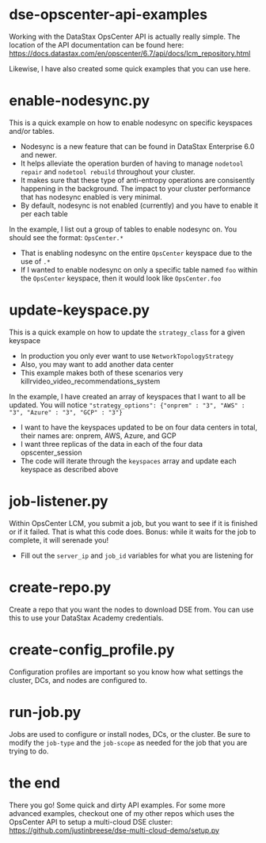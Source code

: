 # dse-opscenter-api-examples
Working with the DataStax OpsCenter API is actually really simple. The location of the API documentation can be found here: https://docs.datastax.com/en/opscenter/6.7/api/docs/lcm_repository.html

Likewise, I have also created some quick examples that you can use here.

# enable-nodesync.py
This is a quick example on how to enable nodesync on specific keyspaces and/or tables.

* Nodesync is a new feature that can be found in DataStax Enterprise 6.0 and newer.
* It helps alleviate the operation burden of having to manage `nodetool repair` and `nodetool rebuild` throughout your cluster.
* It makes sure that these type of anti-entropy operations are consisently happening in the background. The impact to your cluster performance that has nodesync enabled is very minimal.
* By default, nodesync is not enabled (currently) and you have to enable it per each table

In the example, I list out a group of tables to enable nodesync on. You should see the format: `OpsCenter.*`
* That is enabling nodesync on the entire `OpsCenter` keyspace due to the use of `.*`
* If I wanted to enable nodesync on only a specific table named `foo` within the `OpsCenter` keyspace, then it would look like `OpsCenter.foo`

# update-keyspace.py
This is a quick example on how to update the `strategy_class` for a given keyspace
* In production you only ever want to use `NetworkTopologyStrategy`
* Also, you may want to add another data center
* This example makes both of these scenarios very killrvideo_video_recommendations_system

In the example, I have created an array of keyspaces that I want to all be updated. You will notice `"strategy_options": {"onprem" : "3", "AWS" : "3", "Azure" : "3", "GCP" : "3"}`
* I want to have the keyspaces updated to be on four data centers in total, their names are: onprem, AWS, Azure, and GCP
* I want three replicas of the data in each of the four data opscenter_session
* The code will iterate through the `keyspaces` array and update each keyspace as described above

# job-listener.py
Within OpsCenter LCM, you submit a job, but you want to see if it is finished or if it failed. That is what this code does. Bonus: while it waits for the job to complete, it will serenade you!
* Fill out the `server_ip` and `job_id` variables for what you are listening for

# create-repo.py
Create a repo that you want the nodes to download DSE from. You can use this to use your DataStax Academy credentials.

# create-config_profile.py
Configuration profiles are important so you know how what settings the cluster, DCs, and nodes are configured to.

# run-job.py
Jobs are used to configure or install nodes, DCs, or the cluster. Be sure to modify the `job-type` and the `job-scope` as needed for the job that you are trying to do. 

# the end
There you go! Some quick and dirty API examples. For some more advanced examples, checkout one of my other repos which uses the OpsCenter API to setup a multi-cloud DSE cluster: https://github.com/justinbreese/dse-multi-cloud-demo/setup.py
